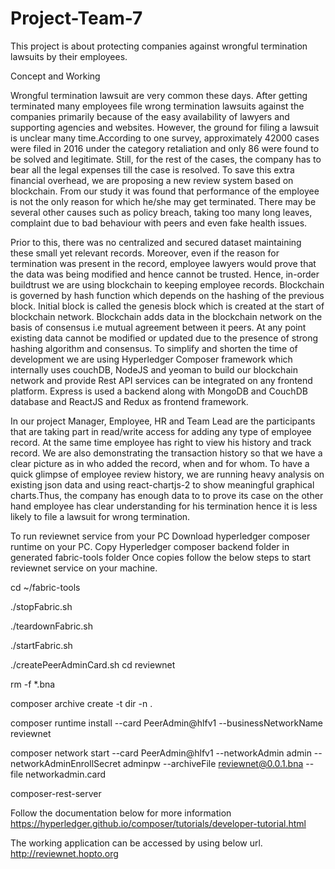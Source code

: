 # Project-Team-7
This project is about protecting companies against wrongful termination lawsuits by their employees.

Concept and Working

Wrongful termination lawsuit are very common these days. After getting terminated many employees file wrong termination lawsuits against the companies primarily because of the easy availability of lawyers and supporting agencies and websites. However, the ground for filing a lawsuit is unclear many time.According to one survey, approximately 42000 cases were filed in 2016 under the category retaliation and only 86 were found to be solved and legitimate. Still, for the rest of the cases, the company has to bear all the legal expenses till the case is resolved. To save this extra financial overhead, we are proposing a new review system based on blockchain. From our study it was found that performance of the employee is not the only reason for which he/she may get terminated. There may be several other causes such as policy breach, taking too many long leaves, complaint due to bad behaviour with peers and even fake health issues.

Prior to this, there was no centralized and secured dataset maintaining these small yet relevant records. Moreover, even if the reason for termination was present in the record, employee lawyers would prove that the data was being modified and hence cannot be trusted.  Hence, in-order buildtrust we are using blockchain to keeping employee records. Blockchain is governed by hash function which depends on the hashing of the previous block. Initial block is called the genesis block which is created at the start of blockchain network. Blockchain adds data in the blockchain network on the basis of consensus i.e mutual agreement between it peers. At any point existing data cannot be modified or updated  due to the presence of strong hashing algorithm and consensus. To simplify and shorten the time of development we are using Hyperledger Composer framework which internally uses couchDB, NodeJS and yeoman to build our blockchain network and provide Rest API services can be integrated on any frontend platform. Express is used a backend along with MongoDB and CouchDB database and ReactJS and Redux as frontend framework.

In our project Manager, Employee, HR and Team Lead are the participants that are taking part in read/write access for adding any type of employee record. At the same time employee has right to view his history and track record. We are also demonstrating the transaction history so that we have a clear picture as in who added the record, when and for whom. To have a quick glimpse of employee review history, we are running heavy analysis on existing json data and using react-chartjs-2 to show meaningful graphical charts.Thus, the company has enough data to to prove its case on the other hand employee has clear understanding for his termination hence it is less likely to file a lawsuit for wrong termination. 


To run reviewnet service from your PC
Download hyperledger composer runtime on your PC.
Copy Hyperledger composer backend folder in generated fabric-tools folder
Once copies follow the below steps to start reviewnet service on your machine.

cd ~/fabric-tools

./stopFabric.sh

./teardownFabric.sh

./startFabric.sh

./createPeerAdminCard.sh
cd reviewnet

rm -f *.bna

composer archive create -t dir -n .

composer runtime install --card PeerAdmin@hlfv1 --businessNetworkName reviewnet

composer network start --card PeerAdmin@hlfv1 --networkAdmin admin --networkAdminEnrollSecret adminpw --archiveFile reviewnet@0.0.1.bna --file networkadmin.card

composer-rest-server

Follow the documentation below for more information 
https://hyperledger.github.io/composer/tutorials/developer-tutorial.html

The working application can be accessed by using below url.
http://reviewnet.hopto.org
